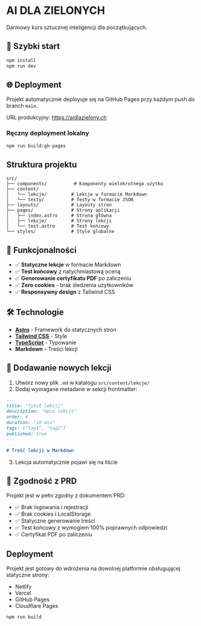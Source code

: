 # AI DLA ZIELONYCH

Darmowy kurs sztucznej inteligencji dla początkujących.

## 🚀 Szybki start

```bash
npm install
npm run dev
```

## 🌐 Deployment

Projekt automatycznie deployuje się na GitHub Pages przy każdym push do branch `main`.

URL produkcyjny: https://aidlazielony.ch

### Ręczny deployment lokalny
```bash
npm run build:gh-pages
```

## Struktura projektu

```
src/
├── components/          # Komponenty wielokrotnego użytku
├── content/
│   └── lekcje/         # Lekcje w formacie Markdown
│   └── testy/          # Testy w formacie JSON
├── layouts/            # Layouty stron
├── pages/              # Strony aplikacji
│   ├── index.astro     # Strona główna
│   ├── lekcje/         # Strony lekcji
│   └── test.astro      # Test końcowy
└── styles/             # Style globalne
```

## 🎯 Funkcjonalności

- ✅ **Statyczne lekcje** w formacie Markdown
- ✅ **Test końcowy** z natychmiastową oceną
- ✅ **Generowanie certyfikatu PDF** po zaliczeniu
- ✅ **Zero cookies** - brak śledzenia użytkowników
- ✅ **Responsywny design** z Tailwind CSS

## 🛠️ Technologie

- **[Astro](https://astro.build/)** - Framework do statycznych stron
- **[Tailwind CSS](https://tailwindcss.com/)** - Style
- **[TypeScript](https://www.typescriptlang.org/)** - Typowanie
- **Markdown** - Treści lekcji

## 📝 Dodawanie nowych lekcji

1. Utwórz nowy plik `.md` w katalogu `src/content/lekcje/`
2. Dodaj wymagane metadane w sekcji frontmatter:

```markdown
---
title: "Tytuł lekcji"
description: "Opis lekcji"
order: 4
duration: "10 min"
tags: ["tag1", "tag2"]
published: true
---

# Treść lekcji w Markdown
```

3. Lekcja automatycznie pojawi się na liście

## 🎯 Zgodność z PRD

Projekt jest w pełni zgodny z dokumentem PRD:

- ✅ Brak logowania i rejestracji
- ✅ Brak cookies i LocalStorage
- ✅ Statyczne generowanie treści
- ✅ Test końcowy z wymogiem 100% poprawnych odpowiedzi
- ✅ Certyfikat PDF po zaliczeniu

## Deployment

Projekt jest gotowy do wdrożenia na dowolnej platformie obsługującej statyczne strony:

- Netlify
- Vercel
- GitHub Pages
- Cloudflare Pages

```bash
npm run build
```
